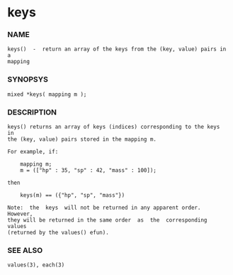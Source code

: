 # keys

### NAME

    keys()  -  return an array of the keys from the (key, value) pairs in a
    mapping

### SYNOPSYS

    mixed *keys( mapping m );

### DESCRIPTION

    keys() returns an array of keys (indices) corresponding to the keys  in
    the (key, value) pairs stored in the mapping m.

    For example, if:

        mapping m;
        m = (["hp" : 35, "sp" : 42, "mass" : 100]);

    then

        keys(m) == ({"hp", "sp", "mass"})

    Note:  the  keys  will not be returned in any apparent order.  However,
    they will be returned in the same order  as  the  corresponding  values
    (returned by the values() efun).

### SEE ALSO

    values(3), each(3)

